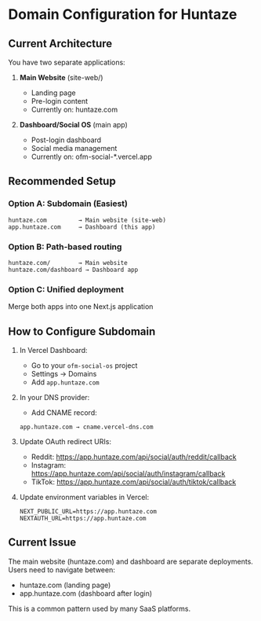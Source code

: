 # Domain Configuration for Huntaze

## Current Architecture

You have two separate applications:

1. **Main Website** (site-web/)
   - Landing page
   - Pre-login content
   - Currently on: huntaze.com

2. **Dashboard/Social OS** (main app)
   - Post-login dashboard
   - Social media management
   - Currently on: ofm-social-*.vercel.app

## Recommended Setup

### Option A: Subdomain (Easiest)
```
huntaze.com         → Main website (site-web)
app.huntaze.com     → Dashboard (this app)
```

### Option B: Path-based routing
```
huntaze.com/        → Main website
huntaze.com/dashboard → Dashboard app
```

### Option C: Unified deployment
Merge both apps into one Next.js application

## How to Configure Subdomain

1. In Vercel Dashboard:
   - Go to your `ofm-social-os` project
   - Settings → Domains
   - Add `app.huntaze.com`

2. In your DNS provider:
   - Add CNAME record:
   ```
   app.huntaze.com → cname.vercel-dns.com
   ```

3. Update OAuth redirect URIs:
   - Reddit: https://app.huntaze.com/api/social/auth/reddit/callback
   - Instagram: https://app.huntaze.com/api/social/auth/instagram/callback
   - TikTok: https://app.huntaze.com/api/social/auth/tiktok/callback

4. Update environment variables in Vercel:
   ```
   NEXT_PUBLIC_URL=https://app.huntaze.com
   NEXTAUTH_URL=https://app.huntaze.com
   ```

## Current Issue

The main website (huntaze.com) and dashboard are separate deployments. Users need to navigate between:
- huntaze.com (landing page)
- app.huntaze.com (dashboard after login)

This is a common pattern used by many SaaS platforms.